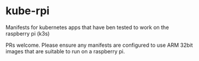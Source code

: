 # kube-rpi
Manifests for kubernetes apps that have ben tested to work on the raspberry pi (k3s)

PRs welcome. Please ensure any manifests are configured to use ARM 32bit images that are suitable to run on a raspberry pi.
